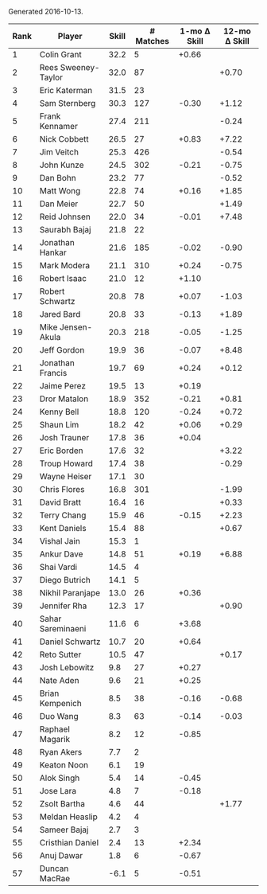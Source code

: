 Generated 2016-10-13.

| Rank | Player              | Skill | # Matches | 1-mo Δ Skill | 12-mo Δ Skill |
|------|---------------------|-------|-----------|--------------|---------------|
|    1 | Colin Grant         |  32.2 |         5 |        +0.66 |               |
|    2 | Rees Sweeney-Taylor |  32.0 |        87 |              |         +0.70 |
|    3 | Eric Katerman       |  31.5 |        23 |              |               |
|    4 | Sam Sternberg       |  30.3 |       127 |        -0.30 |         +1.12 |
|    5 | Frank Kennamer      |  27.4 |       211 |              |         -0.24 |
|    6 | Nick Cobbett        |  26.5 |        27 |        +0.83 |         +7.22 |
|    7 | Jim Veitch          |  25.3 |       426 |              |         -0.54 |
|    8 | John Kunze          |  24.5 |       302 |        -0.21 |         -0.75 |
|    9 | Dan Bohn            |  23.2 |        77 |              |         -0.52 |
|   10 | Matt Wong           |  22.8 |        74 |        +0.16 |         +1.85 |
|   11 | Dan Meier           |  22.7 |        50 |              |         +1.49 |
|   12 | Reid Johnsen        |  22.0 |        34 |        -0.01 |         +7.48 |
|   13 | Saurabh Bajaj       |  21.8 |        22 |              |               |
|   14 | Jonathan Hankar     |  21.6 |       185 |        -0.02 |         -0.90 |
|   15 | Mark Modera         |  21.1 |       310 |        +0.24 |         -0.75 |
|   16 | Robert Isaac        |  21.0 |        12 |        +1.10 |               |
|   17 | Robert Schwartz     |  20.8 |        78 |        +0.07 |         -1.03 |
|   18 | Jared Bard          |  20.8 |        33 |        -0.13 |         +1.89 |
|   19 | Mike Jensen-Akula   |  20.3 |       218 |        -0.05 |         -1.25 |
|   20 | Jeff Gordon         |  19.9 |        36 |        -0.07 |         +8.48 |
|   21 | Jonathan Francis    |  19.7 |        69 |        +0.24 |         +0.12 |
|   22 | Jaime Perez         |  19.5 |        13 |        +0.19 |               |
|   23 | Dror Matalon        |  18.9 |       352 |        -0.21 |         +0.81 |
|   24 | Kenny Bell          |  18.8 |       120 |        -0.24 |         +0.72 |
|   25 | Shaun Lim           |  18.2 |        42 |        +0.06 |         +0.29 |
|   26 | Josh Trauner        |  17.8 |        36 |        +0.04 |               |
|   27 | Eric Borden         |  17.6 |        32 |              |         +3.22 |
|   28 | Troup Howard        |  17.4 |        38 |              |         -0.29 |
|   29 | Wayne Heiser        |  17.1 |        30 |              |               |
|   30 | Chris Flores        |  16.8 |       301 |              |         -1.99 |
|   31 | David Bratt         |  16.4 |        16 |              |         +0.33 |
|   32 | Terry Chang         |  15.9 |        46 |        -0.15 |         +2.23 |
|   33 | Kent Daniels        |  15.4 |        88 |              |         +0.67 |
|   34 | Vishal Jain         |  15.3 |         1 |              |               |
|   35 | Ankur Dave          |  14.8 |        51 |        +0.19 |         +6.88 |
|   36 | Shai Vardi          |  14.5 |         4 |              |               |
|   37 | Diego Butrich       |  14.1 |         5 |              |               |
|   38 | Nikhil Paranjape    |  13.0 |        26 |        +0.36 |               |
|   39 | Jennifer Rha        |  12.3 |        17 |              |         +0.90 |
|   40 | Sahar Sareminaeni   |  11.6 |         6 |        +3.68 |               |
|   41 | Daniel Schwartz     |  10.7 |        20 |        +0.64 |               |
|   42 | Reto Sutter         |  10.5 |        47 |              |         +0.17 |
|   43 | Josh Lebowitz       |   9.8 |        27 |        +0.27 |               |
|   44 | Nate Aden           |   9.6 |        21 |        +0.25 |               |
|   45 | Brian Kempenich     |   8.5 |        38 |        -0.16 |         -0.68 |
|   46 | Duo Wang            |   8.3 |        63 |        -0.14 |         -0.03 |
|   47 | Raphael Magarik     |   8.2 |        12 |        -0.85 |               |
|   48 | Ryan Akers          |   7.7 |         2 |              |               |
|   49 | Keaton Noon         |   6.1 |        19 |              |               |
|   50 | Alok Singh          |   5.4 |        14 |        -0.45 |               |
|   51 | Jose Lara           |   4.8 |         7 |        -0.18 |               |
|   52 | Zsolt Bartha        |   4.6 |        44 |              |         +1.77 |
|   53 | Meldan Heaslip      |   4.2 |         4 |              |               |
|   54 | Sameer Bajaj        |   2.7 |         3 |              |               |
|   55 | Cristhian Daniel    |   2.4 |        13 |        +2.34 |               |
|   56 | Anuj Dawar          |   1.8 |         6 |        -0.67 |               |
|   57 | Duncan MacRae       |  -6.1 |         5 |        -0.51 |               |